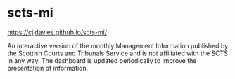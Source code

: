 # scts-mi
https://cjjdavies.github.io/scts-mi/

An interactive version of the monthly Management Information published by the Scottish Courts and Tribunals Service and is not affiliated with the SCTS in any way.
The dashboard is updated periodically to improve the presentation of information.
